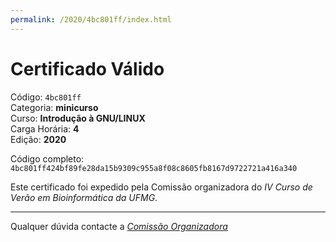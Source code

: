 ```yaml
---
permalink: /2020/4bc801ff/index.html
---
```


# Certificado Válido

Código: `4bc801ff`<br>
Categoria: **minicurso**<br>
Curso: **Introdução à GNU/LINUX**<br>
Carga Horária: **4**<br>
Edição: **2020**<br>


Código completo: `4bc801ff424bf89fe28da15b9309c955a8f08c8605fb8167d9722721a416a340`


Este certificado foi expedido pela Comissão organizadora do *IV Curso de Verão em Bioinformática da UFMG*.

----

Qualquer dúvida contacte a [_Comissão Organizadora_](<mailto:cursobioinfoufmg@gmail.com$subject=[Certificados]>)

